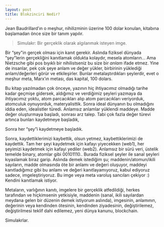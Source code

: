 ```yaml
---
layout: post
title: Blokzinciri Nedir? 
---
```



Jean Baudrillard’ın o meşhur, nihilizminin üzerine 100 dolar konulan, kitabına başlamadan önce size bir tanım yapılır.

> Simulakr: Bir gerçeklik olarak algılanmak isteyen imge.

Bir “şey"in gerçek olması için kanıt gerekir. Aslında fiziksel dünyada “şey”lerin gerçekliğini kanıtlamak oldukta kolaydır, mesela atomların… Ama Nietzsche gibi pos bıyıklı bir nihilistseniz bu size bir  _anlam_  ifade etmez. Yine de insanlar, pek çok şeye anlam ve değer yükler, birbirinin yüklediği anlam/değerleri görür ve etkileşirler. Bunlar metalaştırdıkları şeylerdir, evet o meşhur meta, Marx’ın metası, das kapital, 100 dolars.

Bu kitap yazılmadan çok önceye, yazının hiç ihtiyacımız olmadığı tarihe kadar geçmişe gidersek, aldığımız ve verdiğimiz şeyleri yazmaya da ihtiyacımız yoktu, atom parcacıkları alıp atom parcacıkları veriyorduk, atomculuk oynuyorduk, materyalisttik. Sonra ideal dünyanın bu olmadığını iddia eden, idealistler türedi. Anlamsız anlamlar yüklendi maddeye. Madde değer oluşturmaya başladı, sonrası arz talep. Tabi çok fazla değer türevi artınca bunları kaydetmeye başladık,

Sonra her “şey”i kaydetmeye başladık.

Sonra, kaydettiklerimizi kaybettik, olsun yetmez, kaybettiklerimizi de kaydettik. Tam her şeyi kaydetmek için kafayı yiyecekken (web1), her şeyimizi kaydetmek için kafayi yediler (web2). Anlamsız bir sürü veri, üstelik temelde binary, atomlar gibi 00101110.. Burada fiziksel şeyler ile sanal şeyleri kıyaslamak biraz garip. Aslında demek istediğim şu; maddenin/atomun/ikili sayıların, madde olmasında öte bir anlamı ve değeri oluşuyor, maddeyi kanıtladığımız gibi bu anlamı ve değeri kanıtlayamıyoruz, kabul ediyoruz sadece, imgeleştiriyoruz. Bu imge veya meta varoluş sancıları çekiyor :) Kendini kanıtlamak istiyor.

Metaların, varlığının kanıtı, imgelere bir gerçeklik atfedildiği, herkes tarafından ve hiçkimsenin yetkisiyle, maddenin (sanal, ikili sayılardan meydana gelen bir düzenin demek istiyorum aslında), imgesinin, anlamının, değerinin veya kendinden ötesinin, kendinden ziyadesinin, değiştirilemez, değiştirilmesi teklif dahi edilemez, yeni dünya kanunu, blockchain.

Simulakrlar.